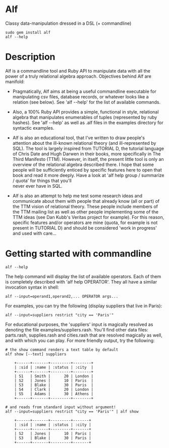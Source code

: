 # Alf

Classy data-manipulation dressed in a DSL (+ commandline)

    sudo gem install alf
    alf --help

# Description

Alf is a commandline tool and Ruby API to manipulate data with all the power of
a truly relational algebra approach. Objectives behind Alf are manifold:

* Pragmatically, Alf aims at being a useful commandline executable for 
  manipulating csv files, database records, or whatever looks like a relation
  (see below). See 'alf --help' for the list of available commands.
  
* Also, a 100% Ruby API provides a simple, functional in style, relational 
  algebra that manipulates enumerables of tuples (represented by ruby hashes).
  See 'alf --help' as well as .alf files in the examples directory for syntactic 
  examples.

* Alf is also an educational tool, that I've written to draw people's attention
  about the ill-known relational theory (and ill-represented by SQL). The tool
  is largely inspired from TUTORIAL D, the tutorial language of Chris Date 
  and Hugh Darwen in their books, more specifically in The Third Manifesto 
  (TTM). However, in itself, the present little tool is only an overview of the 
  relational algebra described there. I hope that some people will be sufficiently 
  enticed by specific features here to open that book and read it more deeply.
  Have a look at 'alf help group / summarize / quota' for things that you'll  
  never ever have in SQL. 
  
* Alf is also an attempt to help me test some research ideas and communicate 
  about them with people that already know (all or part) of the TTM vision of 
  relational theory. These people include members of the TTM mailing list as
  well as other people implementing some of the TTM ideas (see Dan Kubb's Veritas 
  project for example). For this reason, specific features and/or operators are 
  mine (quota, for example is not present in TUTORIAL D) and should be considered 
  'work in progress' and used with care...

# Getting started with commandline

    alf --help

The help command will display the list of available operators. Each of them is
completely described with 'alf help OPERATOR'. They all have a similar invocation
syntax in shell:

    alf --input=operand1,operand2,... OPERATOR args...

For examples, you can try the following (display suppliers that live in Paris):

    alf --input=suppliers restrict "city == 'Paris'"
    
For educational purposes, the 'suppliers' input is magically resolved as denoting
the file examples/suppliers.rash. You'll find other data files: parts.rash, 
supplies.rash and cities.rash that are resolved magically as well, and with which
you can play. For more friendly output, try the following:

    # the show command renders a text table by default
    alf show [--text] suppliers
    
        +------+-------+---------+--------+
        | :sid | :name | :status | :city  |
        +------+-------+---------+--------+
        | S1   | Smith |      20 | London |
        | S2   | Jones |      10 | Paris  |
        | S3   | Blake |      30 | Paris  |
        | S4   | Clark |      20 | London |
        | S5   | Adams |      30 | Athens |
        +------+-------+---------+--------+

    # and reads from standard input without argument!  
    alf --input=suppliers restrict "city == 'Paris'" | alf show

        +------+-------+---------+-------+
        | :sid | :name | :status | :city |
        +------+-------+---------+-------+
        | S2   | Jones |      10 | Paris |
        | S3   | Blake |      30 | Paris |
        +------+-------+---------+-------+
    
